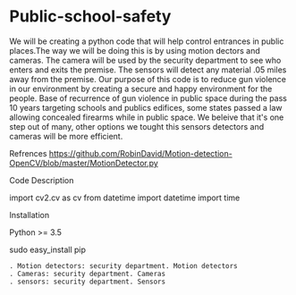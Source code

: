 # Public-school-safety
We will be creating a python code that will help control entrances in public places.The way we will be doing this is by using motion dectors and cameras. The camera will be used by the security department to see who enters and exits the premise. The sensors will detect any material .05 miles away from the premise. Our purpose of this code is to reduce gun violence in our environment by creating a secure and happy environment for the people. 
Base of recurrence of gun violence in public space during the pass 10 years targeting schools and publics edifices, some states passed a law allowing concealed firearms while in public space. We beleive that it's one step out of many, other options we tought this sensors detectors and cameras will be more efficient. 

Refrences
https://github.com/RobinDavid/Motion-detection-OpenCV/blob/master/MotionDetector.py

Code Description

import cv2.cv as cv
from datetime import datetime
import time

Installation 

Python >= 3.5

  sudo easy_install pip
  
    . Motion detectors: security department. Motion detectors
    . Cameras: security department. Cameras 
    . sensors: security department. Sensors
